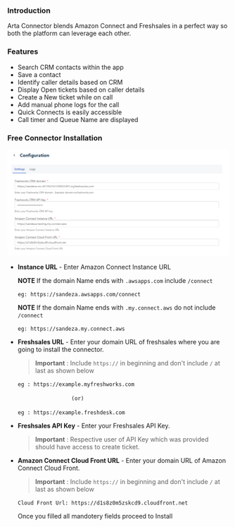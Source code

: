 <!-- # Connector for Freshsales -->

### Introduction

Arta Connector blends Amazon Connect and Freshsales in a perfect way so both the platform can leverage each other.

### Features

- Search CRM contacts within the app
- Save a contact
- Identify caller details based on CRM  
- Display Open tickets based on caller details
- Create a New ticket while on call
- Add manual phone logs for the call
- Quick Connects is easily accessible
- Call timer and Queue Name are displayed

<!-- | Free Connector        | Paid Connector           |
| ------------- |:-------------:|
| Call Logs      | Call Logs |
| Contacts with search      | Contacts with search      |
| Save contact | Save contact      |
|  | Multilanguage     | -->

### Free Connector Installation

![Free Connector Installation](images/installFreeConnecter.png 'Free Connector Installation')

- **Instance URL** - Enter Amazon Connect Instance URL

  **NOTE**
  If the domain Name ends with `.awsapps.com` include `/connect`

  ```text
  eg: https://sandeza.awsapps.com/connect
  ```

  **NOTE**
  If the domain Name ends with `.my.connect.aws` do not include `/connect`

  ```text
  eg: https://sandeza.my.connect.aws
  ```

<!-- - **Instance Login URL** - Enter Amazon Connect Instance login URL. You can find that in Connect Instances overview page

  ```text
  eg : https://sandeza.awsapps.com/connect/login
  ``` -->

- **Freshsales URL** - Enter your domain URL of freshsales where you are going to install the connector.

  > **Important** : Include `https://` in beginning and don't include `/` at last as shown below

  ```text
  eg : https://example.myfreshworks.com 

                   (or) 

  eg : https://example.freshdesk.com
  ```

- **Freshsales API Key** - Enter your Freshsales API Key.

  > **Important** : Respective user of API Key which was provided should have access to create ticket.

- **Amazon Connect Cloud Front URL** - Enter your domain URL of Amazon Connect Cloud Front.

  > **Important** : Include `https://` in beginning and don't include `/` at last as shown below

  ```text
  Cloud Front Url: https://d1s8z0m5zskcd9.cloudfront.net
  ```

  Once you filled all mandotery fields proceed to Install

<!-- ### Arta Connector Installation

![Arta Connector Installation](images/installArtaConnecter.png "Arta Connector Installation")

- **Integration Id** - Enter Arta Freshsales integration id. You find your Freshsales integration id in arta platform under Freshsales Integrations

- **Access Key** - Enter Arta Freshsales access key. You find your Freshsales access key in arta platform under Freshsales Integrations -->
